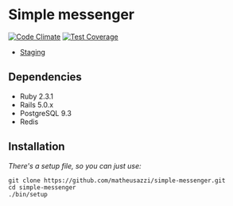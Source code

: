 # Simple messenger

[![Code Climate](https://codeclimate.com/github/matheusazzi/simple-messenger/badges/gpa.svg)](https://codeclimate.com/github/matheusazzi/simple-messenger)
[![Test Coverage](https://codeclimate.com/github/matheusazzi/simple-messenger/badges/coverage.svg)](https://codeclimate.com/github/matheusazzi/simple-messenger/coverage)

- [Staging](http://app.herokuapp.com/)

## Dependencies

 * Ruby 2.3.1
 * Rails 5.0.x
 * PostgreSQL 9.3
 * Redis

## Installation

*There's a setup file, so you can just use:*

```
git clone https://github.com/matheusazzi/simple-messenger.git
cd simple-messenger
./bin/setup
```
